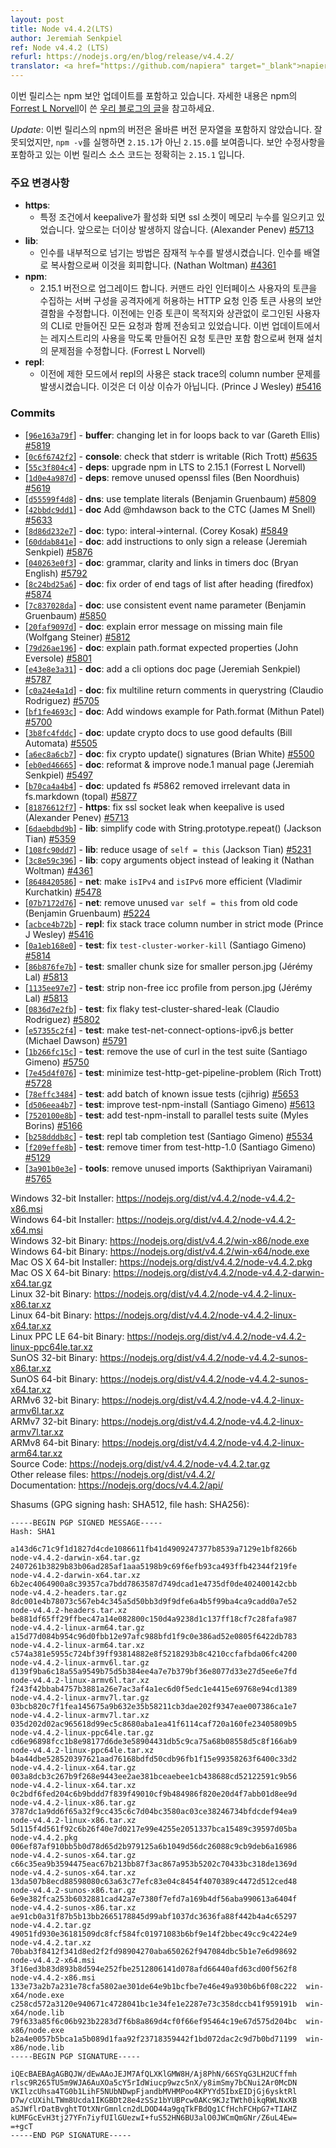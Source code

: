 ```yaml
---
layout: post
title: Node v4.4.2(LTS)
author: Jeremiah Senkpiel
ref: Node v4.4.2 (LTS)
refurl: https://nodejs.org/en/blog/release/v4.4.2/
translator: <a href="https://github.com/napiera" target="_blank">napier</a>
---
```


<!--
This release includes a security update for npm. For more details you can read [this post on our blog](https://nodejs.org/en/blog/vulnerability/npm-tokens-leak-march-2016/) written by [Forrest L Norvell](https://github.com/othiym23) from npm.

*Update*: The version of npm included in this release did not have the correct version string. As such executing `npm -v` will report `2.15.0` rather than `2.15.1`, which is incorrect. The source code included in this release is in fact the source for `2.15.1`, including the security fix.
-->
이번 릴리스는 npm 보안 업데이트를 포함하고 있습니다. 자세한 내용은 npm의 [Forrest L Norvell](https://github.com/othiym23)이 쓴 [우리 블로그의 글](https://nodejs.org/en/blog/vulnerability/npm-tokens-leak-march-2016/)을 참고하세요.

*Update*: 
이번 릴리스의 npm의 버전은 올바른 버전 문자열을 포함하지 않았습니다. 잘못되었지만, `npm -v`를 실행하면 `2.15.1`가 아닌 `2.15.0`를 보여줍니다. 보안 수정사항을 포함하고 있는 이번 릴리스 소스 코드는 정확히는 `2.15.1` 입니다. 

<!--
### Notable Changes

* **https**:
  - Under certain conditions ssl sockets may have been causing a memory leak when keepalive is enabled. This is no longer the case. (Alexander Penev) [#5713](https://github.com/nodejs/node/pull/5713)
* **lib**:
  - The way that we were internally passing arguments was causing a potential leak. By copying the arguments into an array we can avoid this. (Nathan Woltman) [#4361](https://github.com/nodejs/node/pull/4361)
* **npm**: 
  - Upgrade to v2.15.1. Fixes a security flaw in the use of authentication tokens in HTTP requests that would allow an attacker to set up a server that could collect tokens from users of the command-line interface. Authentication tokens have previously been sent with every request made by the CLI for logged-in users, regardless of the destination of the request. This update fixes this by only including those tokens for requests made against the registry or registries used for the current install. (Forrest L Norvell)
* **repl**:
  - Previously if you were using the repl in strict mode the column number would be wrong in a stack trace. This is no longer an issue. (Prince J Wesley) [#5416](https://github.com/nodejs/node/pull/5416)
-->
### 주요 변경사항

* **https**:
  - 특정 조건에서 keepalive가 활성화 되면 ssl 소켓이 메모리 누수를 일으키고 있었습니다. 앞으로는 더이상 발생하지 않습니다. (Alexander Penev) [#5713](https://github.com/nodejs/node/pull/5713)
* **lib**:
  - 인수를 내부적으로 넘기는 방법은 잠재적 누수를 발생시켰습니다. 인수를 배열로 복사함으로써 이것을 회피합니다. (Nathan Woltman) [#4361](https://github.com/nodejs/node/pull/4361)
* **npm**: 
  - 2.15.1 버전으로 업그레이드 합니다. 커맨드 라인 인터페이스 사용자의 토큰을 수집하는 서버 구성을 공격자에게 허용하는 HTTP 요청 인증 토큰 사용의 보안 결함을 수정합니다. 이전에는 인증 토큰이 목적지와 상관없이 로그인된 사용자의 CLI로 만들어진 모든 요청과 함께 전송되고 있었습니다. 이번 업데이트에서는 레지스트리의 사용을 막도록 만들어진 요청 토큰만 포함 함으로써 현재 설치의 문제점을 수정합니다. (Forrest L Norvell)
* **repl**:
  - 이전에 제한 모드에서 repl의 사용은 stack trace의 column number 문제를 발생시켰습니다. 이것은 더 이상 이슈가 아닙니다. (Prince J Wesley) [#5416](https://github.com/nodejs/node/pull/5416)

### Commits

* [[`96e163a79f`](https://github.com/nodejs/node/commit/96e163a79f)] - **buffer**: changing let in for loops back to var (Gareth Ellis) [#5819](https://github.com/nodejs/node/pull/5819)
* [[`0c6f6742f2`](https://github.com/nodejs/node/commit/0c6f6742f2)] - **console**: check that stderr is writable (Rich Trott) [#5635](https://github.com/nodejs/node/pull/5635)
* [[`55c3f804c4`](https://github.com/nodejs/node/commit/55c3f804c4)] - **deps**: upgrade npm in LTS to 2.15.1 (Forrest L Norvell)
* [[`1d0e4a987d`](https://github.com/nodejs/node/commit/1d0e4a987d)] - **deps**: remove unused openssl files (Ben Noordhuis) [#5619](https://github.com/nodejs/node/pull/5619)
* [[`d55599f4d8`](https://github.com/nodejs/node/commit/d55599f4d8)] - **dns**: use template literals (Benjamin Gruenbaum) [#5809](https://github.com/nodejs/node/pull/5809)
* [[`42bbdc9dd1`](https://github.com/nodejs/node/commit/42bbdc9dd1)] - **doc** Add @mhdawson back to the CTC (James M Snell) [#5633](https://github.com/nodejs/node/pull/5633)
* [[`8d86d232e7`](https://github.com/nodejs/node/commit/8d86d232e7)] - **doc**: typo: interal->internal. (Corey Kosak) [#5849](https://github.com/nodejs/node/pull/5849)
* [[`60ddab841e`](https://github.com/nodejs/node/commit/60ddab841e)] - **doc**: add instructions to only sign a release (Jeremiah Senkpiel) [#5876](https://github.com/nodejs/node/pull/5876)
* [[`040263e0f3`](https://github.com/nodejs/node/commit/040263e0f3)] - **doc**: grammar, clarity and links in timers doc (Bryan English) [#5792](https://github.com/nodejs/node/pull/5792)
* [[`8c24bd25a6`](https://github.com/nodejs/node/commit/8c24bd25a6)] - **doc**: fix order of end tags of list after heading (firedfox) [#5874](https://github.com/nodejs/node/pull/5874)
* [[`7c837028da`](https://github.com/nodejs/node/commit/7c837028da)] - **doc**: use consistent event name parameter (Benjamin Gruenbaum) [#5850](https://github.com/nodejs/node/pull/5850)
* [[`20faf9097d`](https://github.com/nodejs/node/commit/20faf9097d)] - **doc**: explain error message on missing main file (Wolfgang Steiner) [#5812](https://github.com/nodejs/node/pull/5812)
* [[`79d26ae196`](https://github.com/nodejs/node/commit/79d26ae196)] - **doc**: explain path.format expected properties (John Eversole) [#5801](https://github.com/nodejs/node/pull/5801)
* [[`e43e8e3a31`](https://github.com/nodejs/node/commit/e43e8e3a31)] - **doc**: add a cli options doc page (Jeremiah Senkpiel) [#5787](https://github.com/nodejs/node/pull/5787)
* [[`c0a24e4a1d`](https://github.com/nodejs/node/commit/c0a24e4a1d)] - **doc**: fix multiline return comments in querystring (Claudio Rodriguez) [#5705](https://github.com/nodejs/node/pull/5705)
* [[`bf1fe4693c`](https://github.com/nodejs/node/commit/bf1fe4693c)] - **doc**: Add windows example for Path.format (Mithun Patel) [#5700](https://github.com/nodejs/node/pull/5700)
* [[`3b8fc4fddc`](https://github.com/nodejs/node/commit/3b8fc4fddc)] - **doc**: update crypto docs to use good defaults (Bill Automata) [#5505](https://github.com/nodejs/node/pull/5505)
* [[`a6ec8a6cb7`](https://github.com/nodejs/node/commit/a6ec8a6cb7)] - **doc**: fix crypto update() signatures (Brian White) [#5500](https://github.com/nodejs/node/pull/5500)
* [[`eb0ed46665`](https://github.com/nodejs/node/commit/eb0ed46665)] - **doc**: reformat & improve node.1 manual page (Jeremiah Senkpiel) [#5497](https://github.com/nodejs/node/pull/5497)
* [[`b70ca4a4b4`](https://github.com/nodejs/node/commit/b70ca4a4b4)] - **doc**: updated fs #5862 removed irrelevant data in fs.markdown (topal) [#5877](https://github.com/nodejs/node/pull/5877)
* [[`81876612f7`](https://github.com/nodejs/node/commit/81876612f7)] - **https**: fix ssl socket leak when keepalive is used (Alexander Penev) [#5713](https://github.com/nodejs/node/pull/5713)
* [[`6daebdbd9b`](https://github.com/nodejs/node/commit/6daebdbd9b)] - **lib**: simplify code with String.prototype.repeat() (Jackson Tian) [#5359](https://github.com/nodejs/node/pull/5359)
* [[`108fc90dd7`](https://github.com/nodejs/node/commit/108fc90dd7)] - **lib**: reduce usage of `self = this` (Jackson Tian) [#5231](https://github.com/nodejs/node/pull/5231)
* [[`3c8e59c396`](https://github.com/nodejs/node/commit/3c8e59c396)] - **lib**: copy arguments object instead of leaking it (Nathan Woltman) [#4361](https://github.com/nodejs/node/pull/4361)
* [[`8648420586`](https://github.com/nodejs/node/commit/8648420586)] - **net**: make `isIPv4` and `isIPv6` more efficient (Vladimir Kurchatkin) [#5478](https://github.com/nodejs/node/pull/5478)
* [[`07b7172d76`](https://github.com/nodejs/node/commit/07b7172d76)] - **net**: remove unused `var self = this` from old code (Benjamin Gruenbaum) [#5224](https://github.com/nodejs/node/pull/5224)
* [[`acbce4b72b`](https://github.com/nodejs/node/commit/acbce4b72b)] - **repl**: fix stack trace column number in strict mode (Prince J Wesley) [#5416](https://github.com/nodejs/node/pull/5416)
* [[`0a1eb168e0`](https://github.com/nodejs/node/commit/0a1eb168e0)] - **test**: fix `test-cluster-worker-kill` (Santiago Gimeno) [#5814](https://github.com/nodejs/node/pull/5814)
* [[`86b876fe7b`](https://github.com/nodejs/node/commit/86b876fe7b)] - **test**: smaller chunk size for smaller person.jpg (Jérémy Lal) [#5813](https://github.com/nodejs/node/pull/5813)
* [[`1135ee97e7`](https://github.com/nodejs/node/commit/1135ee97e7)] - **test**: strip non-free icc profile from person.jpg (Jérémy Lal) [#5813](https://github.com/nodejs/node/pull/5813)
* [[`0836d7e2fb`](https://github.com/nodejs/node/commit/0836d7e2fb)] - **test**: fix flaky test-cluster-shared-leak (Claudio Rodriguez) [#5802](https://github.com/nodejs/node/pull/5802)
* [[`e57355c2f4`](https://github.com/nodejs/node/commit/e57355c2f4)] - **test**: make test-net-connect-options-ipv6.js better (Michael Dawson) [#5791](https://github.com/nodejs/node/pull/5791)
* [[`1b266fc15c`](https://github.com/nodejs/node/commit/1b266fc15c)] - **test**: remove the use of curl in the test suite (Santiago Gimeno) [#5750](https://github.com/nodejs/node/pull/5750)
* [[`7e45d4f076`](https://github.com/nodejs/node/commit/7e45d4f076)] - **test**: minimize test-http-get-pipeline-problem (Rich Trott) [#5728](https://github.com/nodejs/node/pull/5728)
* [[`78effc3484`](https://github.com/nodejs/node/commit/78effc3484)] - **test**: add batch of known issue tests (cjihrig) [#5653](https://github.com/nodejs/node/pull/5653)
* [[`d506eea4b7`](https://github.com/nodejs/node/commit/d506eea4b7)] - **test**: improve test-npm-install (Santiago Gimeno) [#5613](https://github.com/nodejs/node/pull/5613)
* [[`7520100e8b`](https://github.com/nodejs/node/commit/7520100e8b)] - **test**: add test-npm-install to parallel tests suite (Myles Borins) [#5166](https://github.com/nodejs/node/pull/5166)
* [[`b258dddb8c`](https://github.com/nodejs/node/commit/b258dddb8c)] - **test**: repl tab completion test (Santiago Gimeno) [#5534](https://github.com/nodejs/node/pull/5534)
* [[`f209effe8b`](https://github.com/nodejs/node/commit/f209effe8b)] - **test**: remove timer from test-http-1.0 (Santiago Gimeno) [#5129](https://github.com/nodejs/node/pull/5129)
* [[`3a901b0e3e`](https://github.com/nodejs/node/commit/3a901b0e3e)] - **tools**: remove unused imports (Sakthipriyan Vairamani) [#5765](https://github.com/nodejs/node/pull/5765)



Windows 32-bit Installer: https://nodejs.org/dist/v4.4.2/node-v4.4.2-x86.msi<br>
Windows 64-bit Installer: https://nodejs.org/dist/v4.4.2/node-v4.4.2-x64.msi<br>
Windows 32-bit Binary: https://nodejs.org/dist/v4.4.2/win-x86/node.exe<br>
Windows 64-bit Binary: https://nodejs.org/dist/v4.4.2/win-x64/node.exe<br>
Mac OS X 64-bit Installer: https://nodejs.org/dist/v4.4.2/node-v4.4.2.pkg<br>
Mac OS X 64-bit Binary: https://nodejs.org/dist/v4.4.2/node-v4.4.2-darwin-x64.tar.gz<br>
Linux 32-bit Binary: https://nodejs.org/dist/v4.4.2/node-v4.4.2-linux-x86.tar.xz<br>
Linux 64-bit Binary: https://nodejs.org/dist/v4.4.2/node-v4.4.2-linux-x64.tar.xz<br>
Linux PPC LE 64-bit Binary: https://nodejs.org/dist/v4.4.2/node-v4.4.2-linux-ppc64le.tar.xz<br>
SunOS 32-bit Binary: https://nodejs.org/dist/v4.4.2/node-v4.4.2-sunos-x86.tar.xz<br>
SunOS 64-bit Binary: https://nodejs.org/dist/v4.4.2/node-v4.4.2-sunos-x64.tar.xz<br>
ARMv6 32-bit Binary: https://nodejs.org/dist/v4.4.2/node-v4.4.2-linux-armv6l.tar.xz<br>
ARMv7 32-bit Binary: https://nodejs.org/dist/v4.4.2/node-v4.4.2-linux-armv7l.tar.xz<br>
ARMv8 64-bit Binary: https://nodejs.org/dist/v4.4.2/node-v4.4.2-linux-arm64.tar.xz<br>
Source Code: https://nodejs.org/dist/v4.4.2/node-v4.4.2.tar.gz<br>
Other release files: https://nodejs.org/dist/v4.4.2/<br>
Documentation: https://nodejs.org/docs/v4.4.2/api/

Shasums (GPG signing hash: SHA512, file hash: SHA256):

```
-----BEGIN PGP SIGNED MESSAGE-----
Hash: SHA1

a143d6c71c9f1d1827d4cde1086611fb41d4909247377b8539a7129e1bf8266b  node-v4.4.2-darwin-x64.tar.gz
2407261b3829b83b06ad285af1aaa5198b9c69f6efb93ca493ffb42344f219fe  node-v4.4.2-darwin-x64.tar.xz
6b2ec4064900a8c39357ca7bdd7863587d749dcad1e4735df0de402400142cbb  node-v4.4.2-headers.tar.gz
8dc001e4b78073c567eb4c345a5d50bb3d9f9dfe6a4b5f99ba4ca9cadd0a7e52  node-v4.4.2-headers.tar.xz
be881df65ff29ffbec47a14e082800c150d4a9238d1c137ff18cf7c28fafa987  node-v4.4.2-linux-arm64.tar.gz
a15d77d084b954c96d0fbb12e97afc988bfd1f9c0e386ad52e0805f6422db783  node-v4.4.2-linux-arm64.tar.xz
c574a381e5955c724bf39ff93814882e8f5218293b8c4210ccfafbda06fc4200  node-v4.4.2-linux-armv6l.tar.gz
d139f9ba6c18a55a9549b75d5b384ee4a7e7b379bf36e8077d33e27d5ee6e7fd  node-v4.4.2-linux-armv6l.tar.xz
f243f42bbab4757b3881a26e7ac3af4a1ec6d0f5edc1e4415e69768e94cd1389  node-v4.4.2-linux-armv7l.tar.gz
03bcb820c7f1fea145675a9b632e35b58211cb3dae202f9347eae007386ca1e7  node-v4.4.2-linux-armv7l.tar.xz
035d202d02ac965618d99ec5c8680aba1ea41f6114caf720a160fe23405809b5  node-v4.4.2-linux-ppc64le.tar.gz
cd6e96898fcc1b8e98177d6de3e58904431db5c9ca75a68b08558d5c8f166ab9  node-v4.4.2-linux-ppc64le.tar.xz
b4a44dbe528520397621aad76168bdfd50cdb96fb1f15e99358263f6400c33d2  node-v4.4.2-linux-x64.tar.gz
003a8dcb3c267b9f268e9443ee2ae381bceaebee1cb438688cd52122591c9b56  node-v4.4.2-linux-x64.tar.xz
0c2bdf6fed204c6b9bddd7f839f49010cf9b484986f820e20d4f7abb01d8ee9d  node-v4.4.2-linux-x86.tar.gz
3787dc1a9dd6f65a32f9cc435c6c7d04bc3580ac03ce38246734bfdcdef94ea9  node-v4.4.2-linux-x86.tar.xz
5d115f4d561f92c6b26f40e7d0217e99e4255e2051337bca15489c39597d05ba  node-v4.4.2.pkg
006ef87af910bb5b0d78d65d2b979125a6b1049d56dc26088c9cb9deb6a16986  node-v4.4.2-sunos-x64.tar.gz
c66c35ea9b3594475eac67b213bb87f3ac867a953b5202c70433bc318de1369d  node-v4.4.2-sunos-x64.tar.xz
13da507b8ecd88598080c63a63c77efc83e04c8454f4070389c4472d512ced48  node-v4.4.2-sunos-x86.tar.gz
6e9e382fca253b6032881cad42a7e7380f7efd7a169b4df56aba990613a6404f  node-v4.4.2-sunos-x86.tar.xz
ae91cb0a31f87b5b13bb2665178845d99abf1037dc3636fa88f442b4a4c65297  node-v4.4.2.tar.gz
49051fd930e36181509dc8fcf584fc01971083b6bf9e14f2bbec49cc9c4224e9  node-v4.4.2.tar.xz
70bab3f8412f341d8ed2f2fd98904270aba650262f947084dbc5b1e7e6d98692  node-v4.4.2-x64.msi
3f16ed3b83d893b8d594e252fbe2512806141d078afd66440afd63cd00f562f8  node-v4.4.2-x86.msi
133e73a2b7a231e78cfa5802ae301de64e9b1bcfbe7e46e49a930b6b6f08c222  win-x64/node.exe
c258cd572a3120e940671c4728041bc1e34fe1e2287e73c358dccb41f959191b  win-x64/node.lib
79f633a85f6c06b923b2283d7f6b8a869d4cf0f66ef95464c19e67d575d204bc  win-x86/node.exe
b2a4e0057b5bca1a5b089d1faa92f23718359442f1bd072dac2c9d7b0bd71199  win-x86/node.lib
-----BEGIN PGP SIGNATURE-----

iQEcBAEBAgAGBQJW/dEwAAoJEJM7AfQLXKlGMW8H/Aj8PhN/66SYqG3LH2UCffmh
rlsc9R265TU5m9WJA6AuXOa5cY5rIdWiucp9wzc5nX/y8imSmy7bCNui2Ar0McDN
VKIlzcUhsa4TG0b1LihF5NUbNDwpFjandbMVHMPoo4KPYYd5IbxEIDjGj6ysktRl
D7w/cUXihLTWm8Ucda1IKGBDt28e4zSSz1bYUBPcw0AKc9KJzTWth0ikqRWLNxXB
aSJWflrDatBvghtTOtXNrGmnlcn2dLDOD44a9gqTkFBdQg1CfHchFCHpG7+TIAHZ
kUMFGcEvH3tj27YFn7iyfUIlGUezwI+fuS52HN6BU3alO0JWCmQmGNr/Z6uL4Ew=
=+gcT
-----END PGP SIGNATURE-----

```
